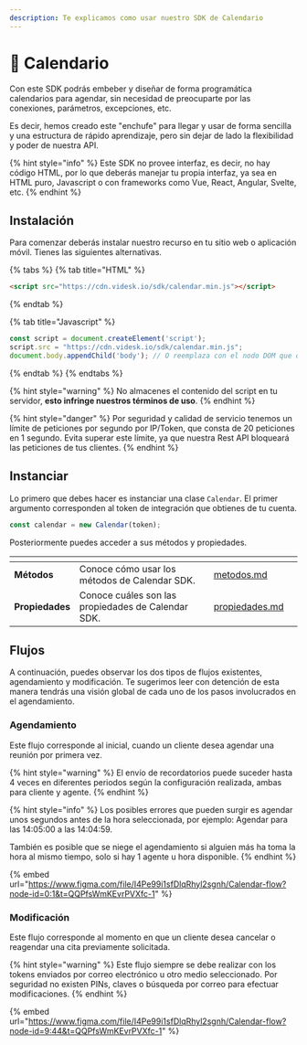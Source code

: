 ```yaml
---
description: Te explicamos como usar nuestro SDK de Calendario
---
```


# 📅 Calendario

Con este SDK podrás embeber y diseñar de forma programática calendarios para agendar, sin necesidad de preocuparte por las conexiones, parámetros, excepciones, etc.

Es decir, hemos creado este "enchufe" para llegar y usar de forma sencilla y una estructura de rápido aprendizaje, pero sin dejar de lado la flexibilidad y poder de nuestra API.

{% hint style="info" %}
Este SDK no provee interfaz, es decir, no hay código HTML, por lo que deberás manejar tu propia interfaz, ya sea en HTML puro, Javascript o con frameworks como Vue, React, Angular, Svelte, etc.
{% endhint %}

## Instalación

Para comenzar deberás instalar nuestro recurso en tu sitio web o aplicación móvil. Tienes las siguientes alternativas.

{% tabs %}
{% tab title="HTML" %}
```html
<script src="https://cdn.videsk.io/sdk/calendar.min.js"></script>
```
{% endtab %}

{% tab title="Javascript" %}
```javascript
const script = document.createElement('script');
script.src = "https://cdn.videsk.io/sdk/calendar.min.js";
document.body.appendChild('body'); // O reemplaza con el nodo DOM que desees
```
{% endtab %}
{% endtabs %}

{% hint style="warning" %}
No almacenes el contenido del script en tu servidor, **esto infringe nuestros términos de uso**.
{% endhint %}

{% hint style="danger" %}
Por seguridad y calidad de servicio tenemos un límite de peticiones por segundo por IP/Token, que consta de 20 peticiones en 1 segundo. Evita superar este límite, ya que nuestra Rest API bloqueará las peticiones de tus clientes.
{% endhint %}

## Instanciar

Lo primero que debes hacer es instanciar una clase `Calendar`. El primer argumento corresponden al token de integración que obtienes de tu cuenta.

```javascript
const calendar = new Calendar(token);
```

Posteriormente puedes acceder a sus métodos y propiedades.

<table data-card-size="large" data-view="cards"><thead><tr><th></th><th></th><th></th><th data-hidden data-card-target data-type="content-ref"></th><th data-hidden data-card-cover data-type="files"></th></tr></thead><tbody><tr><td><strong>Métodos</strong></td><td>Conoce cómo usar los métodos de Calendar SDK.</td><td></td><td><a href="metodos.md">metodos.md</a></td><td></td></tr><tr><td><strong>Propiedades</strong></td><td>Conoce cuáles son las propiedades de Calendar SDK.</td><td></td><td><a href="propiedades.md">propiedades.md</a></td><td></td></tr></tbody></table>

## Flujos

A continuación, puedes observar los dos tipos de flujos existentes, agendamiento y modificación. Te sugerimos leer con detención de esta manera tendrás una visión global de cada uno de los pasos involucrados en el agendamiento.

### Agendamiento

Este flujo corresponde al inicial, cuando un cliente desea agendar una reunión por primera vez.

{% hint style="warning" %}
El envío de recordatorios puede suceder hasta 4 veces en diferentes periodos según la configuración realizada, ambas para cliente y agente.
{% endhint %}

{% hint style="info" %}
Los posibles errores que pueden surgir es agendar unos segundos antes de la hora seleccionada, por ejemplo: Agendar para las 14:05:00 a las 14:04:59.



También es posible que se niege el agendamiento si alguien más ha toma la hora al mismo tiempo, solo si hay 1 agente u hora disponible.
{% endhint %}

{% embed url="https://www.figma.com/file/I4Pe99i1sfDlqRhyl2sgnh/Calendar-flow?node-id=0:1&t=QQPfsWmKEvrPVXfc-1" %}

### Modificación

Este flujo corresponde al momento en que un cliente desea cancelar o reagendar una cita previamente solicitada.

{% hint style="warning" %}
Este flujo siempre se debe realizar con los tokens enviados por correo electrónico u otro medio seleccionado. Por seguridad no existen PINs, claves o búsqueda por correo para efectuar modificaciones.
{% endhint %}

{% embed url="https://www.figma.com/file/I4Pe99i1sfDlqRhyl2sgnh/Calendar-flow?node-id=9:44&t=QQPfsWmKEvrPVXfc-1" %}
